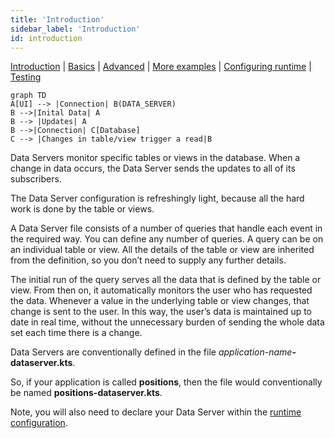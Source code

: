 ```yaml
---
title: 'Introduction'
sidebar_label: 'Introduction'
id: introduction
---
```


[Introduction](/server/data-server/introduction) | [Basics](/server/data-server/basics) |  [Advanced](/server/data-server/advanced) | [More examples](/server/data-server/examples) | [Configuring runtime](/server/data-server/configuring-runtime) | [Testing](/server/data-server/testing)

```mermaid
graph TD
A[UI] --> |Connection| B(DATA_SERVER)
B -->|Inital Data| A
B --> |Updates| A
B -->|Connection| C[Database]
C --> |Changes in table/view trigger a read|B
```
Data Servers monitor specific tables or views in the database. When a change in data occurs, the Data Server sends the updates to all of its subscribers.

The Data Server configuration is refreshingly light, because all the hard work is done by the table or views.

A Data Server file consists of a number of queries that handle each event in the required way. You can define any number of queries. A query can be on an individual table or view. All the details of the table or view are inherited from the definition, so you don’t need to supply any further details.

The initial run of the query serves all the data that is defined by the table or view. From then on, it automatically monitors the user who has requested the data. Whenever a value in the underlying table or view changes, that change is sent to the user. In this way, the user’s data is maintained up to date in real time, without the unnecessary burden of sending the whole data set each time there is a change.

Data Servers are conventionally defined in the file _application-name_**-dataserver.kts**.

So, if your application is called **positions**, then the file would conventionally be named **positions-dataserver.kts**.

Note, you will also need to declare your Data Server within the [runtime configuration](/server/data-server/configuring-runtime/).
